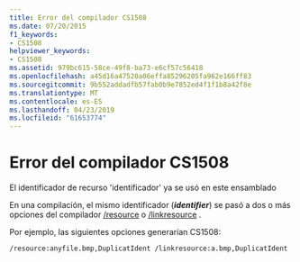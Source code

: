 ```yaml
---
title: Error del compilador CS1508
ms.date: 07/20/2015
f1_keywords:
- CS1508
helpviewer_keywords:
- CS1508
ms.assetid: 979bc615-58ce-49f8-ba73-e6cf57c56418
ms.openlocfilehash: a45d16a47520a06effa85296205fa962e166ff83
ms.sourcegitcommit: 9b552addadfb57fab0b9e7852ed4f1f1b8a42f8e
ms.translationtype: MT
ms.contentlocale: es-ES
ms.lasthandoff: 04/23/2019
ms.locfileid: "61653774"
---
```

# <a name="compiler-error-cs1508"></a>Error del compilador CS1508
El identificador de recurso 'identificador' ya se usó en este ensamblado  
  
 En una compilación, el mismo identificador (***identifier***) se pasó a dos o más opciones del compilador [/resource](../../csharp/language-reference/compiler-options/resource-compiler-option.md) o [/linkresource](../../csharp/language-reference/compiler-options/linkresource-compiler-option.md) .  
  
 Por ejemplo, las siguientes opciones generarían CS1508:  
  
```  
/resource:anyfile.bmp,DuplicatIdent /linkresource:a.bmp,DuplicatIdent  
```
